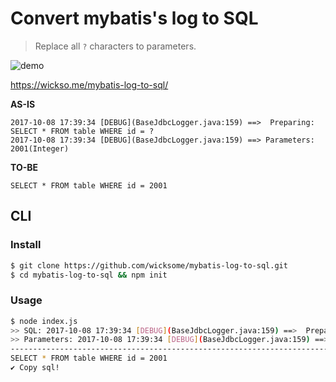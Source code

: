 # Convert mybatis's log to SQL

> Replace all `?` characters to parameters.

![demo](https://user-images.githubusercontent.com/5036939/31315987-d1997990-ac5e-11e7-9012-b8f76352eb48.png)

https://wickso.me/mybatis-log-to-sql/

**AS-IS**

```
2017-10-08 17:39:34 [DEBUG](BaseJdbcLogger.java:159) ==>  Preparing: SELECT * FROM table WHERE id = ?
2017-10-08 17:39:34 [DEBUG](BaseJdbcLogger.java:159) ==> Parameters: 2001(Integer)
```

**TO-BE**

```
SELECT * FROM table WHERE id = 2001
```

## CLI

### Install

```bash
$ git clone https://github.com/wicksome/mybatis-log-to-sql.git
$ cd mybatis-log-to-sql && npm init
```

### Usage

```bash
$ node index.js
>> SQL: 2017-10-08 17:39:34 [DEBUG](BaseJdbcLogger.java:159) ==>  Preparing: SELECT * FROM table WHERE id = ?
>> Parameters: 2017-10-08 17:39:34 [DEBUG](BaseJdbcLogger.java:159) ==> Parameters: 2001(Integer)
--------------------------------------------------------------------------------
SELECT * FROM table WHERE id = 2001
✔ Copy sql!
```

